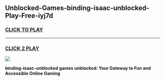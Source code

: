 
## Unblocked-Games-binding-isaac-unblocked-Play-Free-iyj7d
<h3>
<a href="https://premium76.site?title=binding-isaac-unblocked&ref=12A">CLICK TO PLAY</a></h3>
<hr>

<h3>
<a href="https://premium76.site?title=binding-isaac-unblocked&ref=12A">CLICK 2 PLAY</a>
  
</h3>

<a href="https://premium76.site?title=binding-isaac-unblocked&ref=12A"><img src="https://clearcache.store/games.png"></a>


**binding-isaac-unblocked games unblocked: Your Gateway to Fun and Accessible Online Gaming**
